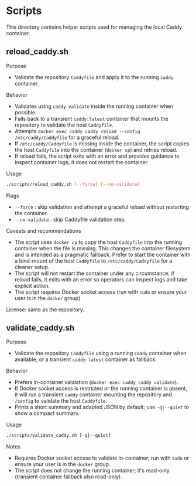 # Scripts

This directory contains helper scripts used for managing the local Caddy container.

## reload_caddy.sh

Purpose
- Validate the repository `Caddyfile` and apply it to the running `caddy` container.

Behavior
- Validates using `caddy validate` inside the running container when possible.
- Falls back to a transient `caddy:latest` container that mounts the repository to validate the host `Caddyfile`.
- Attempts `docker exec caddy caddy reload --config /etc/caddy/Caddyfile` for a graceful reload.
- If `/etc/caddy/Caddyfile` is missing inside the container, the script copies the host `Caddyfile` into the container (`docker cp`) and retries reload.
- If reload fails, the script exits with an error and provides guidance to inspect container logs; it does not restart the container.

Usage
```sh
./scripts/reload_caddy.sh [--force] [--no-validate]
```

Flags
- `--force` : skip validation and attempt a graceful reload without restarting the container.
- `--no-validate` : skip Caddyfile validation step.

Caveats and recommendations
- The script uses `docker cp` to copy the host `Caddyfile` into the running container when the file is missing. This changes the container filesystem and is intended as a pragmatic fallback. Prefer to start the container with a bind-mount of the host `Caddyfile` to `/etc/caddy/Caddyfile` for a cleaner setup.
- The script will not restart the container under any circumstance; if reload fails, it exits with an error so operators can inspect logs and take explicit action.
- The script requires Docker socket access (run with `sudo` or ensure your user is in the `docker` group).

License: same as the repository.

## validate_caddy.sh

Purpose
- Validate the repository `Caddyfile` using a running `caddy` container when available, or a transient `caddy:latest` container as fallback.

Behavior
- Prefers in-container validation (`docker exec caddy caddy validate`).
- If Docker socket access is restricted or the running container is absent, it will run a transient `caddy` container mounting the repository and `/config` to validate the host `Caddyfile`.
- Prints a short summary and adapted JSON by default; use `-q|--quiet` to show a compact summary.

Usage
```sh
./scripts/validate_caddy.sh [-q|--quiet]
```

Notes
- Requires Docker socket access to validate in-container; run with `sudo` or ensure your user is in the `docker` group.
- The script does not change the running container; it's read-only (transient container fallback also read-only).
